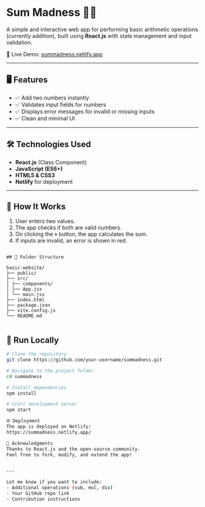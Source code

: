# Sum Madness 🔢✨

A simple and interactive web app for performing basic arithmetic operations (currently addition), built using **React.js** with state management and input validation.

🚀 Live Demo: [summadness.netlify.app](https://summadness.netlify.app/)

---

## 🖥️ Features

- ✅ Add two numbers instantly
- ✅ Validates input fields for numbers
- ✅ Displays error messages for invalid or missing inputs
- ✅ Clean and minimal UI

---

## 🛠️ Technologies Used

- **React.js** (Class Component)
- **JavaScript (ES6+)**
- **HTML5 & CSS3**
- **Netlify** for deployment

---

## 🧠 How It Works

1. User enters two values.
2. The app checks if both are valid numbers.
3. On clicking the **`+`** button, the app calculates the sum.
4. If inputs are invalid, an error is shown in red.

```

## 📁 Folder Structure

basic-website/
├── public/
├── src/
│ ├── components/
│ ├── App.jsx
│ └── main.jsx
├── index.html
├── package.json
├── vite.config.js
└── README.md


```

## 🧪 Run Locally

```bash
# Clone the repository
git clone https://github.com/your-username/summadness.git

# Navigate to the project folder
cd summadness

# Install dependencies
npm install

# Start development server
npm start

🌐 Deployment
The app is deployed on Netlify:
https://summadness.netlify.app/

🙌 Acknowledgments
Thanks to React.js and the open-source community.
Feel free to fork, modify, and extend the app!


---

Let me know if you want to include:
- Additional operations (sub, mul, div)
- Your GitHub repo link
- Contribution instructions



